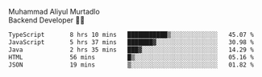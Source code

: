 Muhammad Aliyul Murtadlo
<br>
Backend Developer 👨‍💻
<br>
<!--START_SECTION:waka-->

```txt
TypeScript       8 hrs 10 mins   ███████████▒░░░░░░░░░░░░░   45.07 %
JavaScript       5 hrs 37 mins   ███████▓░░░░░░░░░░░░░░░░░   30.98 %
Java             2 hrs 35 mins   ███▓░░░░░░░░░░░░░░░░░░░░░   14.29 %
HTML             56 mins         █▒░░░░░░░░░░░░░░░░░░░░░░░   05.16 %
JSON             19 mins         ▒░░░░░░░░░░░░░░░░░░░░░░░░   01.82 %
```

<!--END_SECTION:waka-->

